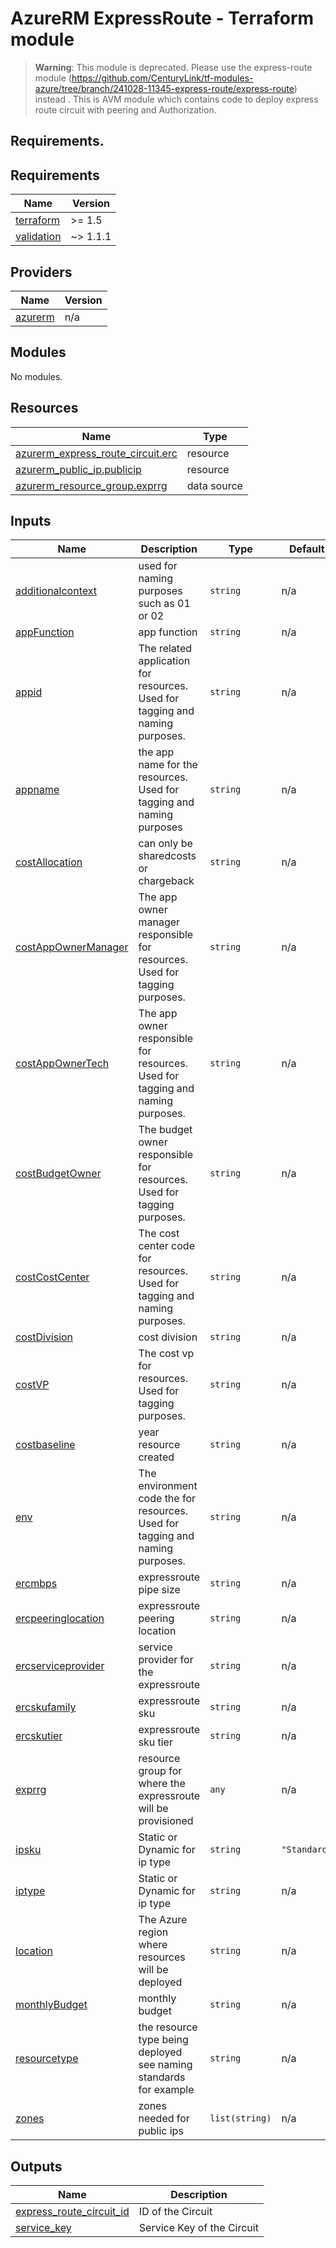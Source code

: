 # AzureRM ExpressRoute - Terraform module
> **Warning**: This module is deprecated. Please use the express-route module (https://github.com/CenturyLink/tf-modules-azure/tree/branch/241028-11345-express-route/express-route) instead . This is AVM module which contains code to deploy express route circuit with peering and Authorization.
## Requirements.

<!-- BEGIN_TF_DOCS -->
## Requirements

| Name | Version |
|------|---------|
| <a name="requirement_terraform"></a> [terraform](#requirement\_terraform) | >= 1.5 |
| <a name="requirement_validation"></a> [validation](#requirement\_validation) | ~> 1.1.1 |

## Providers

| Name | Version |
|------|---------|
| <a name="provider_azurerm"></a> [azurerm](#provider\_azurerm) | n/a |

## Modules

No modules.

## Resources

| Name | Type |
|------|------|
| [azurerm_express_route_circuit.erc](https://registry.terraform.io/providers/hashicorp/azurerm/latest/docs/resources/express_route_circuit) | resource |
| [azurerm_public_ip.publicip](https://registry.terraform.io/providers/hashicorp/azurerm/latest/docs/resources/public_ip) | resource |
| [azurerm_resource_group.exprrg](https://registry.terraform.io/providers/hashicorp/azurerm/latest/docs/data-sources/resource_group) | data source |

## Inputs

| Name | Description | Type | Default | Required |
|------|-------------|------|---------|:--------:|
| <a name="input_additionalcontext"></a> [additionalcontext](#input\_additionalcontext) | used for naming purposes such as 01 or 02 | `string` | n/a | yes |
| <a name="input_appFunction"></a> [appFunction](#input\_appFunction) | app function | `string` | n/a | yes |
| <a name="input_appid"></a> [appid](#input\_appid) | The related application for resources. Used for tagging and naming purposes. | `string` | n/a | yes |
| <a name="input_appname"></a> [appname](#input\_appname) | the app name for the resources.  Used for tagging and naming purposes | `string` | n/a | yes |
| <a name="input_costAllocation"></a> [costAllocation](#input\_costAllocation) | can only be sharedcosts or chargeback | `string` | n/a | yes |
| <a name="input_costAppOwnerManager"></a> [costAppOwnerManager](#input\_costAppOwnerManager) | The app owner manager responsible for resources. Used for tagging purposes. | `string` | n/a | yes |
| <a name="input_costAppOwnerTech"></a> [costAppOwnerTech](#input\_costAppOwnerTech) | The app owner responsible for resources. Used for tagging and naming purposes. | `string` | n/a | yes |
| <a name="input_costBudgetOwner"></a> [costBudgetOwner](#input\_costBudgetOwner) | The budget owner responsible for resources. Used for tagging purposes. | `string` | n/a | yes |
| <a name="input_costCostCenter"></a> [costCostCenter](#input\_costCostCenter) | The cost center code for resources. Used for tagging and naming purposes. | `string` | n/a | yes |
| <a name="input_costDivision"></a> [costDivision](#input\_costDivision) | cost division | `string` | n/a | yes |
| <a name="input_costVP"></a> [costVP](#input\_costVP) | The cost vp for resources. Used for tagging purposes. | `string` | n/a | yes |
| <a name="input_costbaseline"></a> [costbaseline](#input\_costbaseline) | year resource created | `string` | n/a | yes |
| <a name="input_env"></a> [env](#input\_env) | The environment code the for resources. Used for tagging and naming purposes. | `string` | n/a | yes |
| <a name="input_ercmbps"></a> [ercmbps](#input\_ercmbps) | expressroute pipe size | `string` | n/a | yes |
| <a name="input_ercpeeringlocation"></a> [ercpeeringlocation](#input\_ercpeeringlocation) | expressroute peering location | `string` | n/a | yes |
| <a name="input_ercserviceprovider"></a> [ercserviceprovider](#input\_ercserviceprovider) | service provider for the expressroute | `string` | n/a | yes |
| <a name="input_ercskufamily"></a> [ercskufamily](#input\_ercskufamily) | expressroute sku | `string` | n/a | yes |
| <a name="input_ercskutier"></a> [ercskutier](#input\_ercskutier) | expressroute sku tier | `string` | n/a | yes |
| <a name="input_exprrg"></a> [exprrg](#input\_exprrg) | resource group for where the expressroute will be provisioned | `any` | n/a | yes |
| <a name="input_ipsku"></a> [ipsku](#input\_ipsku) | Static or Dynamic for ip type | `string` | `"Standard"` | no |
| <a name="input_iptype"></a> [iptype](#input\_iptype) | Static or Dynamic for ip type | `string` | n/a | yes |
| <a name="input_location"></a> [location](#input\_location) | The Azure region where resources will be deployed | `string` | n/a | yes |
| <a name="input_monthlyBudget"></a> [monthlyBudget](#input\_monthlyBudget) | monthly budget | `string` | n/a | yes |
| <a name="input_resourcetype"></a> [resourcetype](#input\_resourcetype) | the resource type being deployed see naming standards for example | `string` | n/a | yes |
| <a name="input_zones"></a> [zones](#input\_zones) | zones needed for public ips | `list(string)` | n/a | yes |

## Outputs

| Name | Description |
|------|-------------|
| <a name="output_express_route_circuit_id"></a> [express\_route\_circuit\_id](#output\_express\_route\_circuit\_id) | ID of the Circuit |
| <a name="output_service_key"></a> [service\_key](#output\_service\_key) | Service Key of the Circuit |
<!-- END_TF_DOCS -->
